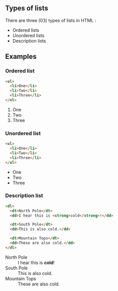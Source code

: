 ## Types of lists
There are three (03) types of lists in HTML : 
- Ordered lists
- Unordered lists
- Description lists

## Examples

### Ordered list
```html
<ol>
  <li>One</li>
  <li>Two</li>
  <li>Three</li>
</ol>
```
<ol>
  <li>One</li>
  <li>Two</li>
  <li>Three</li>
</ol>

### Unordered list
```html
<ul>
  <li>One</li>
  <li>Two</li>
  <li>Three</li>
</ul>
```
<ul>
  <li>One</li>
  <li>Two</li>
  <li>Three</li>
</ul>

### Description list
```html
<dl>
  <dt>North Pole</dt>
  <dd>I hear this is <strong>cold</strong>!</dd>

  <dt>South Pole</dt>
  <dd>This is also cold.</dd>

  <dt>Mountain Tops</dt>
  <dd>These are also cold.</dd>
</dl>
```
<dl>
  <dt>North Pole</dt>
  <dd>I hear this is <strong>cold</strong>!</dd>

  <dt>South Pole</dt>
  <dd>This is also cold.</dd>

  <dt>Mountain Tops</dt>
  <dd>These are also cold.</dd>
</dl>
